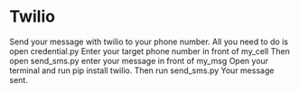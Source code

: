 # Twilio
Send your message with twilio to your phone number.
All you need to do is open credential.py
Enter your target phone number in front of my_cell
Then open send_sms.py enter your message in front of my_msg
Open your terminal and run pip install twilio.
Then run send_sms.py
Your message sent.
